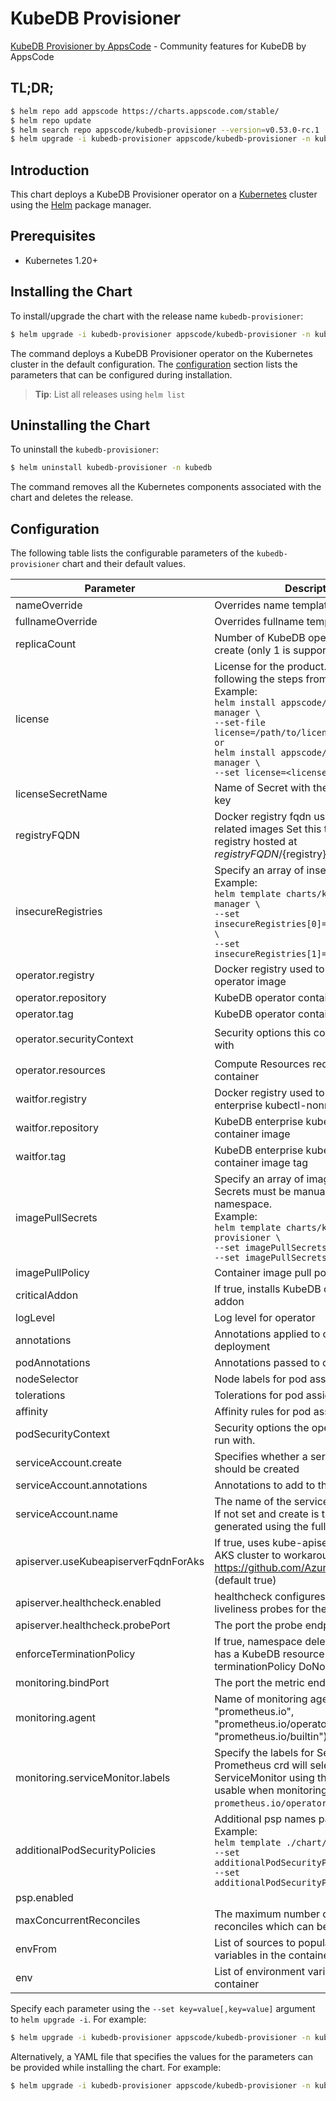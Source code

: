 # KubeDB Provisioner

[KubeDB Provisioner by AppsCode](https://github.com/kubedb) - Community features for KubeDB by AppsCode

## TL;DR;

```bash
$ helm repo add appscode https://charts.appscode.com/stable/
$ helm repo update
$ helm search repo appscode/kubedb-provisioner --version=v0.53.0-rc.1
$ helm upgrade -i kubedb-provisioner appscode/kubedb-provisioner -n kubedb --create-namespace --version=v0.53.0-rc.1
```

## Introduction

This chart deploys a KubeDB Provisioner operator on a [Kubernetes](http://kubernetes.io) cluster using the [Helm](https://helm.sh) package manager.

## Prerequisites

- Kubernetes 1.20+

## Installing the Chart

To install/upgrade the chart with the release name `kubedb-provisioner`:

```bash
$ helm upgrade -i kubedb-provisioner appscode/kubedb-provisioner -n kubedb --create-namespace --version=v0.53.0-rc.1
```

The command deploys a KubeDB Provisioner operator on the Kubernetes cluster in the default configuration. The [configuration](#configuration) section lists the parameters that can be configured during installation.

> **Tip**: List all releases using `helm list`

## Uninstalling the Chart

To uninstall the `kubedb-provisioner`:

```bash
$ helm uninstall kubedb-provisioner -n kubedb
```

The command removes all the Kubernetes components associated with the chart and deletes the release.

## Configuration

The following table lists the configurable parameters of the `kubedb-provisioner` chart and their default values.

|              Parameter               |                                                                                                                                                                                   Description                                                                                                                                                                                   |                                                                                            Default                                                                                             |
|--------------------------------------|---------------------------------------------------------------------------------------------------------------------------------------------------------------------------------------------------------------------------------------------------------------------------------------------------------------------------------------------------------------------------------|------------------------------------------------------------------------------------------------------------------------------------------------------------------------------------------------|
| nameOverride                         | Overrides name template                                                                                                                                                                                                                                                                                                                                                         | <code>""</code>                                                                                                                                                                                |
| fullnameOverride                     | Overrides fullname template                                                                                                                                                                                                                                                                                                                                                     | <code>""</code>                                                                                                                                                                                |
| replicaCount                         | Number of KubeDB operator replicas to create (only 1 is supported)                                                                                                                                                                                                                                                                                                              | <code>1</code>                                                                                                                                                                                 |
| license                              | License for the product. Get a license by following the steps from [here](https://kubedb.run/docs/latest/setup/install/enterprise#get-a-trial-license). <br> Example: <br> `helm install appscode/kubedb-ops-manager \` <br> `--set-file license=/path/to/license/file` <br> `or` <br> `helm install appscode/kubedb-ops-manager \` <br> `--set license=<license file content>` | <code>""</code>                                                                                                                                                                                |
| licenseSecretName                    | Name of Secret with the license as key.txt key                                                                                                                                                                                                                                                                                                                                  | <code>""</code>                                                                                                                                                                                |
| registryFQDN                         | Docker registry fqdn used to pull KubeDB related images Set this to use docker registry hosted at ${registryFQDN}/${registry}/${image}                                                                                                                                                                                                                                          | <code>ghcr.io</code>                                                                                                                                                                           |
| insecureRegistries                   | Specify an array of insecure registries. <br> Example: <br> `helm template charts/kubedb-ops-manager \` <br> `--set insecureRegistries[0]=hub.company.com \` <br> `--set insecureRegistries[1]=reg.example.com`                                                                                                                                                                 | <code>[]</code>                                                                                                                                                                                |
| operator.registry                    | Docker registry used to pull KubeDB operator image                                                                                                                                                                                                                                                                                                                              | <code>kubedb</code>                                                                                                                                                                            |
| operator.repository                  | KubeDB operator container image                                                                                                                                                                                                                                                                                                                                                 | <code>kubedb-provisioner</code>                                                                                                                                                                |
| operator.tag                         | KubeDB operator container image tag                                                                                                                                                                                                                                                                                                                                             | <code>""</code>                                                                                                                                                                                |
| operator.securityContext             | Security options this container should run with                                                                                                                                                                                                                                                                                                                                 | <code>{"allowPrivilegeEscalation":false,"capabilities":{"drop":["ALL"]},"readOnlyRootFilesystem":true,"runAsNonRoot":true,"runAsUser":65534,"seccompProfile":{"type":"RuntimeDefault"}}</code> |
| operator.resources                   | Compute Resources required by this container                                                                                                                                                                                                                                                                                                                                    | <code>{}</code>                                                                                                                                                                                |
| waitfor.registry                     | Docker registry used to pull KubeDB enterprise kubectl-nonroot image                                                                                                                                                                                                                                                                                                            | <code>appscode</code>                                                                                                                                                                          |
| waitfor.repository                   | KubeDB enterprise kubectl-nonroot container image                                                                                                                                                                                                                                                                                                                               | <code>kubectl-nonroot</code>                                                                                                                                                                   |
| waitfor.tag                          | KubeDB enterprise kubectl-nonroot container image tag                                                                                                                                                                                                                                                                                                                           | <code>"1.31"</code>                                                                                                                                                                            |
| imagePullSecrets                     | Specify an array of imagePullSecrets. Secrets must be manually created in the namespace. <br> Example: <br> `helm template charts/kubedb-provisioner \` <br> `--set imagePullSecrets[0].name=sec0 \` <br> `--set imagePullSecrets[1].name=sec1`                                                                                                                                 | <code>[]</code>                                                                                                                                                                                |
| imagePullPolicy                      | Container image pull policy                                                                                                                                                                                                                                                                                                                                                     | <code>IfNotPresent</code>                                                                                                                                                                      |
| criticalAddon                        | If true, installs KubeDB operator as critical addon                                                                                                                                                                                                                                                                                                                             | <code>false</code>                                                                                                                                                                             |
| logLevel                             | Log level for operator                                                                                                                                                                                                                                                                                                                                                          | <code>3</code>                                                                                                                                                                                 |
| annotations                          | Annotations applied to operator deployment                                                                                                                                                                                                                                                                                                                                      | <code>{}</code>                                                                                                                                                                                |
| podAnnotations                       | Annotations passed to operator pod(s).                                                                                                                                                                                                                                                                                                                                          | <code>{}</code>                                                                                                                                                                                |
| nodeSelector                         | Node labels for pod assignment                                                                                                                                                                                                                                                                                                                                                  | <code>{"kubernetes.io/os":"linux"}</code>                                                                                                                                                      |
| tolerations                          | Tolerations for pod assignment                                                                                                                                                                                                                                                                                                                                                  | <code>[]</code>                                                                                                                                                                                |
| affinity                             | Affinity rules for pod assignment                                                                                                                                                                                                                                                                                                                                               | <code>{}</code>                                                                                                                                                                                |
| podSecurityContext                   | Security options the operator pod should run with.                                                                                                                                                                                                                                                                                                                              | <code>{}</code>                                                                                                                                                                                |
| serviceAccount.create                | Specifies whether a service account should be created                                                                                                                                                                                                                                                                                                                           | <code>true</code>                                                                                                                                                                              |
| serviceAccount.annotations           | Annotations to add to the service account                                                                                                                                                                                                                                                                                                                                       | <code>{}</code>                                                                                                                                                                                |
| serviceAccount.name                  | The name of the service account to use. If not set and create is true, a name is generated using the fullname template                                                                                                                                                                                                                                                          | <code></code>                                                                                                                                                                                  |
| apiserver.useKubeapiserverFqdnForAks | If true, uses kube-apiserver FQDN for AKS cluster to workaround https://github.com/Azure/AKS/issues/522 (default true)                                                                                                                                                                                                                                                          | <code>true</code>                                                                                                                                                                              |
| apiserver.healthcheck.enabled        | healthcheck configures the readiness and liveliness probes for the operator pod.                                                                                                                                                                                                                                                                                                | <code>true</code>                                                                                                                                                                              |
| apiserver.healthcheck.probePort      | The port the probe endpoint binds to                                                                                                                                                                                                                                                                                                                                            | <code>8081</code>                                                                                                                                                                              |
| enforceTerminationPolicy             | If true, namespace deletion will fail if it has a KubeDB resource with terminationPolicy DoNotTerminate                                                                                                                                                                                                                                                                         | <code>true</code>                                                                                                                                                                              |
| monitoring.bindPort                  | The port the metric endpoint binds to                                                                                                                                                                                                                                                                                                                                           | <code>8080</code>                                                                                                                                                                              |
| monitoring.agent                     | Name of monitoring agent (one of "prometheus.io", "prometheus.io/operator", "prometheus.io/builtin")                                                                                                                                                                                                                                                                            | <code>""</code>                                                                                                                                                                                |
| monitoring.serviceMonitor.labels     | Specify the labels for ServiceMonitor. Prometheus crd will select ServiceMonitor using these labels. Only usable when monitoring agent is `prometheus.io/operator`.                                                                                                                                                                                                             | <code>{"monitoring.appscode.com/prometheus":"auto"}</code>                                                                                                                                     |
| additionalPodSecurityPolicies        | Additional psp names passed to operator <br> Example: <br> `helm template ./chart/kubedb \` <br> `--set additionalPodSecurityPolicies[0]=abc \` <br> `--set additionalPodSecurityPolicies[1]=xyz`                                                                                                                                                                               | <code>[]</code>                                                                                                                                                                                |
| psp.enabled                          |                                                                                                                                                                                                                                                                                                                                                                                 | <code>false</code>                                                                                                                                                                             |
| maxConcurrentReconciles              | The maximum number of concurrent reconciles which can be run                                                                                                                                                                                                                                                                                                                    | <code>0</code>                                                                                                                                                                                 |
| envFrom                              | List of sources to populate environment variables in the container                                                                                                                                                                                                                                                                                                              | <code>[]</code>                                                                                                                                                                                |
| env                                  | List of environment variables to set in the container                                                                                                                                                                                                                                                                                                                           | <code>[]</code>                                                                                                                                                                                |


Specify each parameter using the `--set key=value[,key=value]` argument to `helm upgrade -i`. For example:

```bash
$ helm upgrade -i kubedb-provisioner appscode/kubedb-provisioner -n kubedb --create-namespace --version=v0.53.0-rc.1 --set replicaCount=1
```

Alternatively, a YAML file that specifies the values for the parameters can be provided while
installing the chart. For example:

```bash
$ helm upgrade -i kubedb-provisioner appscode/kubedb-provisioner -n kubedb --create-namespace --version=v0.53.0-rc.1 --values values.yaml
```
